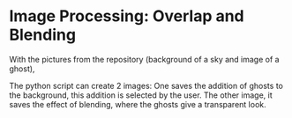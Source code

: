 # Image Processing: Overlap and Blending
With the pictures from the repository (background of a sky and image of a ghost), 

The python script can create 2 images: 
One saves the addition of ghosts to the background, this addition is selected by the user.
The other image, it saves the effect of blending, where the ghosts give a transparent look.
